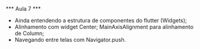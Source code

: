 *** Aula 7 ***
- Ainda entendendo a estrutura de componentes do flutter (Widgets);
- Alinhamento com widget Center; MainAxisAlignment para alinhamento de Column;
- Navegando entre telas com Navigator.push.
